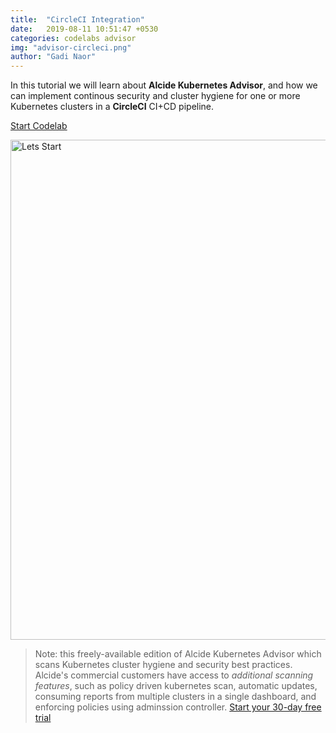 ```yaml
---
title:  "CircleCI Integration"
date:   2019-08-11 10:51:47 +0530
categories: codelabs advisor
img: "advisor-circleci.png"
author: "Gadi Naor"
---
```


In this tutorial we will learn about **Alcide Kubernetes Advisor**, and how we can implement continous security and cluster hygiene for one or more Kubernetes clusters in a **CircleCI** CI+CD pipeline.


<a href="/codelabs/advisor-codelab-05/index.html" class="btn btn-primary" role="button">Start Codelab</a>


<a href="/codelabs/advisor-codelab-05/index.html">
<img src="/images/advisor-circleci.png" alt="Lets Start" width="800"/></a>

> Note: this freely-available edition of Alcide Kubernetes Advisor which scans Kubernetes cluster hygiene and security best practices. Alcide's commercial customers have access to *additional scanning features*, such as policy driven kubernetes scan, automatic updates, consuming reports from multiple clusters in a single dashboard, and enforcing policies using adminssion controller.
[Start your 30-day free trial](https://www.alcide.io/advisor-free-trial/)
